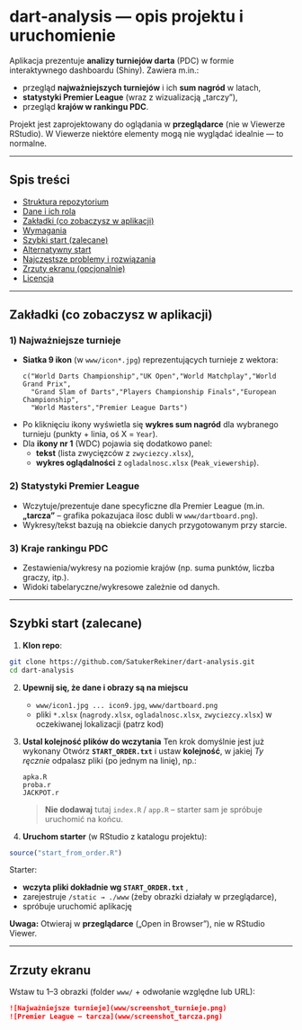 # dart-analysis — opis projektu i uruchomienie

Aplikacja prezentuje **analizy turniejów darta** (PDC) w formie interaktywnego dashboardu (Shiny).
Zawiera m.in.:
- przegląd **najważniejszych turniejów** i ich **sum nagród** w latach,
- **statystyki Premier League** (wraz z wizualizacją „tarczy”),
- przegląd **krajów w rankingu PDC**.

Projekt jest zaprojektowany do oglądania w **przeglądarce** (nie w Viewerze RStudio). W Viewerze niektóre elementy mogą nie wyglądać idealnie — to normalne.

---

## Spis treści
- [Struktura repozytorium](#struktura-repozytorium)  
- [Dane i ich rola](#dane-i-ich-rola)  
- [Zakładki (co zobaczysz w aplikacji)](#zakładki-co-zobaczysz-w-aplikacji)  
- [Wymagania](#wymagania)  
- [Szybki start (zalecane)](#szybki-start-zalecane)  
- [Alternatywny start](#alternatywny-start)  
- [Najczęstsze problemy i rozwiązania](#najczęstsze-problemy-i-rozwiązania)  
- [Zrzuty ekranu (opcjonalnie)](#zrzuty-ekranu-opcjonalnie)  
- [Licencja](#licencja)

---


## Zakładki (co zobaczysz w aplikacji)

### 1) Najważniejsze turnieje
- **Siatka 9 ikon** (w `www/icon*.jpg`) reprezentujących turnieje z wektora:
  ```
  c("World Darts Championship","UK Open","World Matchplay","World Grand Prix",
    "Grand Slam of Darts","Players Championship Finals","European Championship",
    "World Masters","Premier League Darts")
  ```
- Po kliknięciu ikony wyświetla się **wykres sum nagród** dla wybranego turnieju (punkty + linia, oś X = `Year`).
- Dla **ikony nr 1** (WDC) pojawia się dodatkowo panel:
  - **tekst** (lista zwycięzców z `zwyciezcy.xlsx`),
  - **wykres oglądalności** z `ogladalnosc.xlsx` (`Peak_viewership`).

### 2) Statystyki Premier League
- Wczytuje/prezentuje dane specyficzne dla Premier League (m.in. **„tarcza”** – grafika pokazujaca ilosc dubli w `www/dartboard.png`).  
- Wykresy/tekst bazują na obiekcie danych przygotowanym przy starcie.

### 3) Kraje rankingu PDC
- Zestawienia/wykresy na poziomie krajów (np. suma punktów, liczba graczy, itp.).  
- Widoki tabelaryczne/wykresowe zależnie od danych.

---

## Szybki start (zalecane)

1) **Klon repo**:
```bash
git clone https://github.com/SatukerRekiner/dart-analysis.git
cd dart-analysis
```

2) **Upewnij się, że dane i obrazy są na miejscu**  
   - `www/icon1.jpg ... icon9.jpg`, `www/dartboard.png`  
   - pliki `*.xlsx` (`nagrody.xlsx`, `ogladalnosc.xlsx`, `zwyciezcy.xlsx`) w oczekiwanej lokalizacji (patrz kod)

3) **Ustal kolejność plików do wczytania**
   Ten krok domyślnie jest już wykonany
   Otwórz **`START_ORDER.txt`** i ustaw **kolejność**, w jakiej *Ty ręcznie* odpalasz pliki (po jednym na linię), np.:
   ```
   apka.R
   proba.r
   JACKPOT.r
   ```
   > **Nie dodawaj** tutaj `index.R` / `app.R` – starter sam je spróbuje uruchomić na końcu.

5) **Uruchom starter** (w RStudio z katalogu projektu):
```r
source("start_from_order.R")
```
Starter:
- **wczyta pliki dokładnie wg `START_ORDER.txt`** ,
- zarejestruje `/static → ./www` (żeby obrazki działały w przeglądarce),
- spróbuje uruchomić aplikację 

**Uwaga:** Otwieraj w **przeglądarce** („Open in Browser”), nie w RStudio Viewer.


---

## Zrzuty ekranu

Wstaw tu 1–3 obrazki (folder `www/` + odwołanie względne lub URL):

```markdown
![Najważniejsze turnieje](www/screenshot_turnieje.png)
![Premier League – tarcza](www/screenshot_tarcza.png)
```

